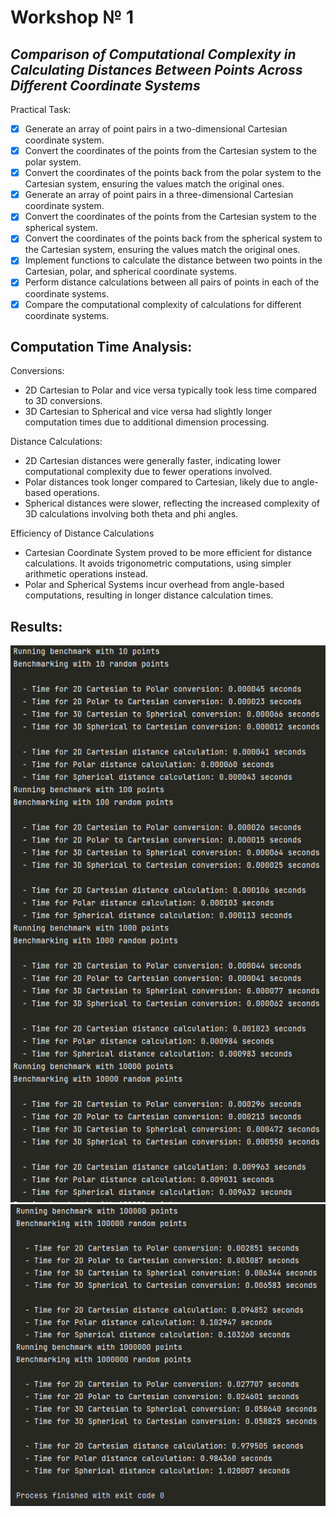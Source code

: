 # **Workshop № 1**
## *Comparison of Computational Complexity in Calculating Distances Between Points Across Different Coordinate Systems* 


Practical Task:
- [x] Generate an array of point pairs in a two-dimensional Cartesian coordinate
system.
- [x] Convert the coordinates of the points from the Cartesian system to the
polar system.
- [x] Convert the coordinates of the points back from the polar system to the
Cartesian system, ensuring the values match the original ones.
- [x] Generate an array of point pairs in a three-dimensional Cartesian
coordinate system.
- [x] Convert the coordinates of the points from the Cartesian system to the
spherical system.
- [x] Convert the coordinates of the points back from the spherical system to
the Cartesian system, ensuring the values match the original ones.
- [x] Implement functions to calculate the distance between two points in the
Cartesian, polar, and spherical coordinate systems.
- [x] Perform distance calculations between all pairs of points in each of the
coordinate systems.
- [x] Compare the computational complexity of calculations for different
coordinate systems.

## Computation Time Analysis:

Conversions:
- 2D Cartesian to Polar and vice versa typically took less time compared to 3D conversions.
- 3D Cartesian to Spherical and vice versa had slightly longer computation times due to additional dimension processing.

Distance Calculations:
- 2D Cartesian distances were generally faster, indicating lower computational complexity due to fewer operations involved.
- Polar distances took longer compared to Cartesian, likely due to angle-based operations.
- Spherical distances were slower, reflecting the increased complexity of 3D calculations involving both theta and phi angles.

Efficiency of Distance Calculations
- Cartesian Coordinate System proved to be more efficient for distance calculations. It avoids trigonometric computations, using simpler arithmetic operations instead.
- Polar and Spherical Systems incur overhead from angle-based computations, resulting in longer distance calculation times.


## Results:

![](png/Screenshot_1.png)
![](png/Screenshot_2.png)